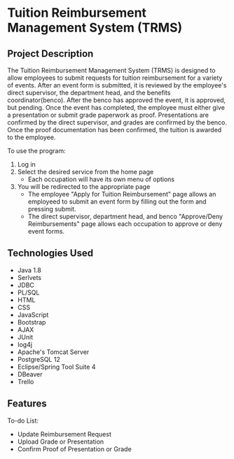 # Tuition Reimbursement Management System (TRMS)

## Project Description
The Tuition Reimbursement Management System (TRMS) is designed to allow employees to submit requests for tuition reimbursement for a variety of events. After an event form is submitted, it is reviewed by the employee's direct supervisor, the department head, and the benefits coordinator(benco). After the benco has approved the event, it is approved, but pending. Once the event has completed, the employee must either give a presentation or submit grade paperwork as proof. Presentations are confirmed by the direct supervisor, and grades are confirmed by the benco. Once the proof documentation has been confirmed, the tuition is awarded to the employee.

To use the program:
1. Log in
2. Select the desired service from the home page
	- Each occupation will have its own menu of options
3. You will be redirected to the appropriate page
	- The employee "Apply for Tuition Reimbursement" page allows an employeed to submit an event form by filling out the form and pressing submit.
	- The direct supervisor, department head, and benco "Approve/Deny Reimbursements" page allows each occupation to approve or deny event forms.

## Technologies Used

- Java 1.8	
- Serlvets
- JDBC
- PL/SQL
- HTML
- CSS
- JavaScript
- Bootstrap
- AJAX
- JUnit
- log4j
- Apache's Tomcat Server
- PostgreSQL 12
- Eclipse/Spring Tool Suite 4
- DBeaver
- Trello


## Features



To-do List:
- Update Reimbursement Request
- Upload Grade or Presentation
- Confirm Proof of Presentation or Grade
